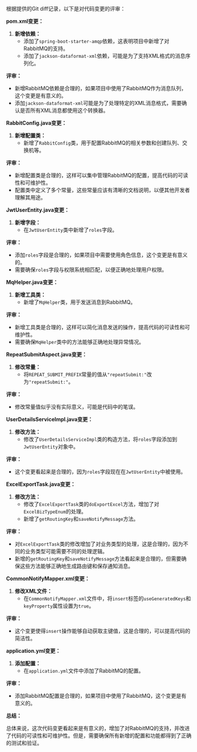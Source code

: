 根据提供的Git diff记录，以下是对代码变更的评审：

**pom.xml变更：**

1. **新增依赖：**
   - 添加了`spring-boot-starter-amqp`依赖，这表明项目中新增了对RabbitMQ的支持。
   - 添加了`jackson-dataformat-xml`依赖，可能是为了支持XML格式的消息序列化。

**评审：**
- 新增RabbitMQ依赖是合理的，如果项目中使用了RabbitMQ作为消息队列，这个变更是有意义的。
- 添加`jackson-dataformat-xml`可能是为了处理特定的XML消息格式，需要确认是否所有XML消息都使用这个转换器。

**RabbitConfig.java变更：**

1. **新增配置类：**
   - 新增了`RabbitConfig`类，用于配置RabbitMQ的相关参数和创建队列、交换机等。

**评审：**
- 新增配置类是合理的，这样可以集中管理RabbitMQ的配置，提高代码的可读性和可维护性。
- 配置类中定义了多个常量，这些常量应该有清晰的文档说明，以便其他开发者理解其用途。

**JwtUserEntity.java变更：**

1. **新增字段：**
   - 在`JwtUserEntity`类中新增了`roles`字段。

**评审：**
- 添加`roles`字段是合理的，如果项目中需要使用角色信息，这个变更是有意义的。
- 需要确保`roles`字段与权限系统相匹配，以便正确地处理用户权限。

**MqHelper.java变更：**

1. **新增工具类：**
   - 新增了`MqHelper`类，用于发送消息到RabbitMQ。

**评审：**
- 新增工具类是合理的，这样可以简化消息发送的操作，提高代码的可读性和可维护性。
- 需要确保`MqHelper`类中的方法能够正确地处理异常情况。

**RepeatSubmitAspect.java变更：**

1. **修改常量：**
   - 将`REPEAT_SUBMIT_PREFIX`常量的值从`"repeatSubmit:"`改为`"repeatSubmit:"`。

**评审：**
- 修改常量值似乎没有实际意义，可能是代码中的笔误。

**UserDetailsServiceImpl.java变更：**

1. **修改方法：**
   - 修改了`UserDetailsServiceImpl`类的构造方法，将`roles`字段添加到`JwtUserEntity`对象中。

**评审：**
- 这个变更看起来是合理的，因为`roles`字段现在在`JwtUserEntity`中被使用。

**ExcelExportTask.java变更：**

1. **修改方法：**
   - 修改了`ExcelExportTask`类的`doExportExcel`方法，增加了对`ExcelBizTypeEnum`的处理。
   - 新增了`getRoutingKey`和`saveNotifyMessage`方法。

**评审：**
- 对`ExcelExportTask`类的修改增加了对业务类型的处理，这是合理的，因为不同的业务类型可能需要不同的处理逻辑。
- 新增的`getRoutingKey`和`saveNotifyMessage`方法看起来是合理的，但需要确保这些方法能够正确地生成路由键和保存通知消息。

**CommonNotifyMapper.xml变更：**

1. **修改XML文件：**
   - 在`CommonNotifyMapper.xml`文件中，将`insert`标签的`useGeneratedKeys`和`keyProperty`属性设置为`true`。

**评审：**
- 这个变更使得`insert`操作能够自动获取主键值，这是合理的，可以提高代码的简洁性。

**application.yml变更：**

1. **添加配置：**
   - 在`application.yml`文件中添加了RabbitMQ的配置。

**评审：**
- 添加RabbitMQ配置是合理的，如果项目中使用了RabbitMQ，这个变更是有意义的。

**总结：**

总体来说，这次代码变更看起来是有意义的，增加了对RabbitMQ的支持，并改进了代码的可读性和可维护性。但是，需要确保所有新增的配置和功能都得到了正确的测试和验证。